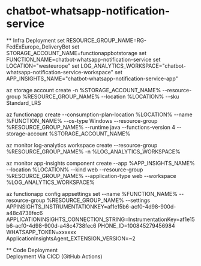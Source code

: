 # chatbot-whatsapp-notification-service

** Infra Deployment
set RESOURCE_GROUP_NAME=RG-FedExEurope_DeliveryBot
set STORAGE_ACCOUNT_NAME=functionappbotstorage
set FUNCTION_NAME=chatbot-whatsapp-notification-service
set LOCATION="westeurope"
set LOG_ANALYTICS_WORKSPACE="chatbot-whatsapp-notification-service-workspace"
set APP_INSIGHTS_NAME="chatbot-whatsapp-notification-service-app"

az storage account create -n %STORAGE_ACCOUNT_NAME% --resource-group %RESOURCE_GROUP_NAME% --location %LOCATION% --sku Standard_LRS

az functionapp create --consumption-plan-location %LOCATION% --name %FUNCTION_NAME% --os-type Windows --resource-group %RESOURCE_GROUP_NAME% --runtime java --functions-version 4 --storage-account %STORAGE_ACCOUNT_NAME%

az monitor log-analytics workspace create --resource-group %RESOURCE_GROUP_NAME% -n %LOG_ANALYTICS_WORKSPACE%

az monitor app-insights component create --app %APP_INSIGHTS_NAME% --location %LOCATION% --kind web --resource-group %RESOURCE_GROUP_NAME% --application-type web --workspace %LOG_ANALYTICS_WORKSPACE%

az functionapp config appsettings set --name %FUNCTION_NAME% --resource-group %RESOURCE_GROUP_NAME% --settings APPINSIGHTS_INSTRUMENTATIONKEY=af1e15b6-acf0-4d98-900d-a48c4738fec6 APPLICATIONINSIGHTS_CONNECTION_STRING=InstrumentationKey=af1e15b6-acf0-4d98-900d-a48c4738fec6  PHONE_ID=100845279456984 WHATSAPP_TOKEN=xxxxxx ApplicationInsightsAgent_EXTENSION_VERSION=~2


** Code Deployment   
 Deployment Via CICD (GitHub Actions)